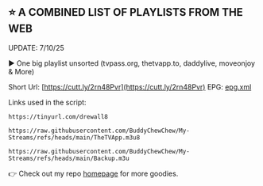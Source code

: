## ⭐ A COMBINED LIST OF PLAYLISTS FROM THE WEB

UPDATE: 7/10/25

▶️ One big playlist unsorted (tvpass.org, thetvapp.to, daddylive, moveonjoy & More)

Short Url: [https://cutt.ly/2rn48Pvr](https://cutt.ly/2rn48Pvr) EPG: [epg.xml](https://tvpass.org/epg.xml)

Links used in the script:

    https://tinyurl.com/drewall8
    
    https://raw.githubusercontent.com/BuddyChewChew/My-Streams/refs/heads/main/TheTVApp.m3u8
    
    https://raw.githubusercontent.com/BuddyChewChew/My-Streams/refs/heads/main/Backup.m3u

👉  Check out my repo [homepage](https://github.com/BuddyChewChew/My-Streams) for more goodies.
